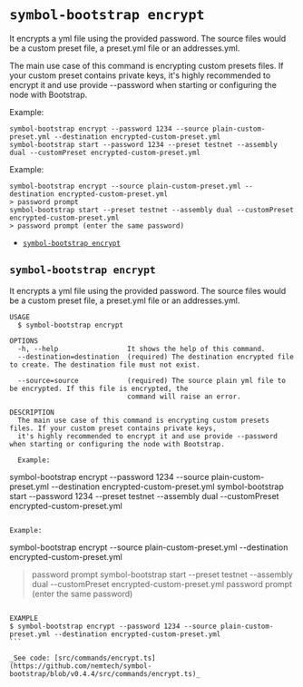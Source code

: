`symbol-bootstrap encrypt`
==========================

It encrypts a yml file using the provided password. The source files would be a custom preset file, a preset.yml file or an addresses.yml.

The main use case of this command is encrypting custom presets files. If your custom preset contains private keys, it's highly recommended to encrypt it and use provide --password when starting or configuring the node with Bootstrap.

Example:
````
symbol-bootstrap encrypt --password 1234 --source plain-custom-preset.yml --destination encrypted-custom-preset.yml
symbol-bootstrap start --password 1234 --preset testnet --assembly dual --customPreset encrypted-custom-preset.yml
````

Example:
````
symbol-bootstrap encrypt --source plain-custom-preset.yml --destination encrypted-custom-preset.yml
> password prompt
symbol-bootstrap start --preset testnet --assembly dual --customPreset encrypted-custom-preset.yml
> password prompt (enter the same password)
````

* [`symbol-bootstrap encrypt`](#symbol-bootstrap-encrypt)

## `symbol-bootstrap encrypt`

It encrypts a yml file using the provided password. The source files would be a custom preset file, a preset.yml file or an addresses.yml.

```
USAGE
  $ symbol-bootstrap encrypt

OPTIONS
  -h, --help                 It shows the help of this command.
  --destination=destination  (required) The destination encrypted file to create. The destination file must not exist.

  --source=source            (required) The source plain yml file to be encrypted. If this file is encrypted, the
                             command will raise an error.

DESCRIPTION
  The main use case of this command is encrypting custom presets files. If your custom preset contains private keys, 
  it's highly recommended to encrypt it and use provide --password when starting or configuring the node with Bootstrap.

  Example:
  ````
  symbol-bootstrap encrypt --password 1234 --source plain-custom-preset.yml --destination encrypted-custom-preset.yml
  symbol-bootstrap start --password 1234 --preset testnet --assembly dual --customPreset encrypted-custom-preset.yml
  ````

  Example:
  ````
  symbol-bootstrap encrypt --source plain-custom-preset.yml --destination encrypted-custom-preset.yml
  > password prompt
  symbol-bootstrap start --preset testnet --assembly dual --customPreset encrypted-custom-preset.yml
  > password prompt (enter the same password)
  ````

EXAMPLE
  $ symbol-bootstrap encrypt --password 1234 --source plain-custom-preset.yml --destination encrypted-custom-preset.yml
```

_See code: [src/commands/encrypt.ts](https://github.com/nemtech/symbol-bootstrap/blob/v0.4.4/src/commands/encrypt.ts)_
